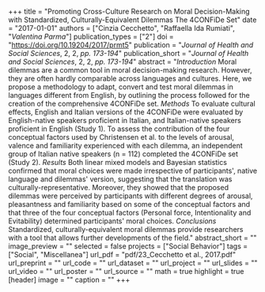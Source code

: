 +++
title = "Promoting Cross-Culture Research on Moral Decision-Making with Standardized, Culturally-Equivalent Dilemmas The 4CONFiDe Set"
date = "2017-01-01"
authors = ["Cinzia Cecchetto", "Raffaella Ida Rumiati", "_Valentina Parma_"]
publication_types = ["2"]
doi = "https://doi.org/10.19204/2017/prmt5"
publication = "*Journal of Health and Social Sciences*, 2, 2, _pp. 173-194_"
publication_short = "*Journal of Health and Social Sciences*, 2, 2, _pp. 173-194_"
abstract = "_Introduction_ Moral dilemmas are a common tool in moral decision-making research. However, they are often hardly comparable across languages and cultures. Here, we propose a methodology to adapt, convert and test moral dilemmas in languages different from English, by outlining the process followed for the creation of the comprehensive 4CONFiDe set. _Methods_ To evaluate cultural effects, English and Italian versions of the 4CONFiDe were evaluated by English-native speakers proficient in Italian, and Italian-native speakers proficient in English (Study 1). To assess the contribution of the four conceptual factors used by Christensen et al. to the levels of arousal, valence and familiarity experienced with each dilemma, an independent group of Italian native speakers (n = 112) completed the 4CONFiDe set (Study 2). _Results_ Both linear mixed models and Bayesian statistics confirmed that moral choices were made irrespective of participants', native language and dilemmas' version, suggesting that the translation was culturally-representative. Moreover, they showed that the proposed dilemmas were perceived by participants with different degrees of arousal, pleasantness and familiarity based on some of the conceptual factors and that three of the four conceptual factors (Personal force, Intentionality and Evitability) determined participants' moral choices. _Conclusions_ Standardized, culturally-equivalent moral dilemmas provide researchers with a tool that allows further developments of the field."
abstract_short = ""
image_preview = ""
selected = false
projects = ["Social Behavior"]
tags = ["Social", "Miscellanea"]
url_pdf = "pdf/23_Cecchetto et al., 2017.pdf"
url_preprint = ""
url_code = ""
url_dataset = ""
url_project = ""
url_slides = ""
url_video = ""
url_poster = ""
url_source = ""
math = true
highlight = true
[header]
image = ""
caption = ""
+++
